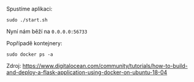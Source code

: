 
Spustíme aplikaci:

```
sudo ./start.sh
```

Nyní nám běží na `0.0.0.0:56733`

Popřípadě kontejnery:
```
sudo docker ps -a
```

Zdroj:
https://www.digitalocean.com/community/tutorials/how-to-build-and-deploy-a-flask-application-using-docker-on-ubuntu-18-04